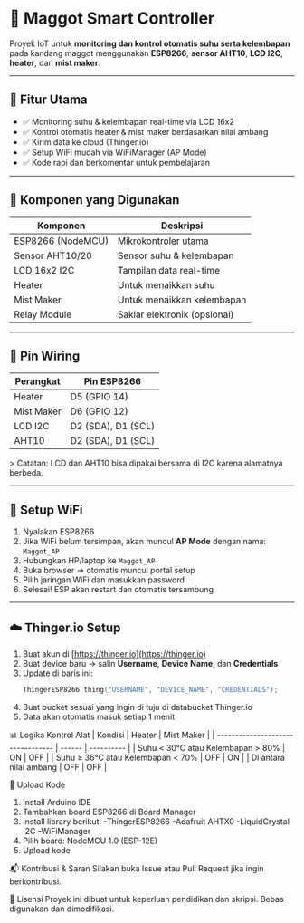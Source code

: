 # 🐛 Maggot Smart Controller

Proyek IoT untuk **monitoring dan kontrol otomatis suhu serta kelembapan** pada kandang maggot menggunakan **ESP8266**, **sensor AHT10**, **LCD I2C**, **heater**, dan **mist maker**.

---

## 📸 Fitur Utama

- ✅ Monitoring suhu & kelembapan real-time via LCD 16x2
- ✅ Kontrol otomatis heater & mist maker berdasarkan nilai ambang
- ✅ Kirim data ke cloud (Thinger.io)
- ✅ Setup WiFi mudah via WiFiManager (AP Mode)
- ✅ Kode rapi dan berkomentar untuk pembelajaran

---

## 🧰 Komponen yang Digunakan

| Komponen         | Deskripsi                        |
|------------------|----------------------------------|
| ESP8266 (NodeMCU)| Mikrokontroler utama             |
| Sensor AHT10/20   | Sensor suhu & kelembapan         |
| LCD 16x2 I2C      | Tampilan data real-time          |
| Heater            | Untuk menaikkan suhu             |
| Mist Maker        | Untuk menaikkan kelembapan       |
| Relay Module      | Saklar elektronik (opsional)     |

---

## 🔌 Pin Wiring

| Perangkat   | Pin ESP8266 |
|-------------|-------------|
| Heater      | D5 (GPIO 14)|
| Mist Maker  | D6 (GPIO 12)|
| LCD I2C     | D2 (SDA), D1 (SCL) |
| AHT10       | D2 (SDA), D1 (SCL) |

&gt; Catatan: LCD dan AHT10 bisa dipakai bersama di I2C karena alamatnya berbeda.

---

## 📲 Setup WiFi

1. Nyalakan ESP8266
2. Jika WiFi belum tersimpan, akan muncul **AP Mode** dengan nama: `Maggot_AP`
3. Hubungkan HP/laptop ke `Maggot_AP`
4. Buka browser → otomatis muncul portal setup
5. Pilih jaringan WiFi dan masukkan password
6. Selesai! ESP akan restart dan otomatis tersambung

---

## ☁️ Thinger.io Setup

1. Buat akun di [https://thinger.io](https://thinger.io)
2. Buat device baru → salin **Username**, **Device Name**, dan **Credentials**
3. Update di baris ini:
   ```cpp
   ThingerESP8266 thing("USERNAME", "DEVICE_NAME", "CREDENTIALS");
4. Buat bucket sesuai yang ingin di tuju di databucket Thinger.io
5. Data akan otomatis masuk setiap 1 menit

📊 Logika Kontrol Alat
| Kondisi                           | Heater | Mist Maker |
| --------------------------------- | ------ | ---------- |
| Suhu < 30°C atau Kelembapan > 80% | ON     | OFF        |
| Suhu ≥ 36°C atau Kelembapan < 70% | OFF    | ON         |
| Di antara nilai ambang            | OFF    | OFF        |

🧪 Upload Kode
1. Install Arduino IDE
2. Tambahkan board ESP8266 di Board Manager
3. Install library berikut:
   -ThingerESP8266
   -Adafruit AHTX0
   -LiquidCrystal I2C
   -WiFiManager
5. Pilih board: NodeMCU 1.0 (ESP-12E)
6. Upload kode

📬 Kontribusi & Saran
Silakan buka Issue atau Pull Request jika ingin berkontribusi.

📄 Lisensi
Proyek ini dibuat untuk keperluan pendidikan dan skripsi. Bebas digunakan dan dimodifikasi.
